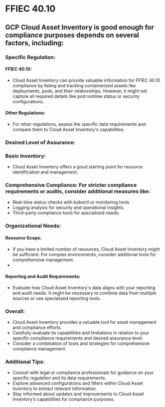 # FFIEC 40.10

## GCP Cloud Asset Inventory is good enough for compliance purposes depends on several factors, including:

### Specific Regulation:

#### FFIEC 40.10: 
- Cloud Asset Inventory can provide valuable information for FFIEC 40.10 compliance by listing and tracking containerized assets like deployments, pods, and their relationships. However, it might not capture all required details like pod runtime status or security configurations.
 
#### Other Regulations: 
- For other regulations, assess the specific data requirements and compare them to Cloud Asset Inventory's capabilities.

### Desired Level of Assurance:

### Basic Inventory: 
- Cloud Asset Inventory offers a good starting point for resource identification and management.

### Comprehensive Compliance: For stricter compliance requirements or audits, consider additional measures like:
- Real-time status checks with kubectl or monitoring tools.
- Logging analysis for security and operational insights.
- Third-party compliance tools for specialized needs.

### Organizational Needs:

#### Resource Scope: 
- If you have a limited number of resources, Cloud Asset Inventory might be sufficient. For complex environments, consider additional tools for comprehensive management.
- 
#### Reporting and Audit Requirements: 
- Evaluate how Cloud Asset Inventory's data aligns with your reporting and audit needs. It might be necessary to combine data from multiple sources or use specialized reporting tools.

### Overall:
- Cloud Asset Inventory provides a valuable tool for asset management and compliance efforts.
- Carefully evaluate its capabilities and limitations in relation to your specific compliance requirements and desired assurance level.
- Consider a combination of tools and strategies for comprehensive compliance management.

### Additional Tips:
- Consult with legal or compliance professionals for guidance on your specific regulation and its data requirements.
- Explore advanced configurations and filters within Cloud Asset Inventory to extract relevant information.
- Stay informed about updates and improvements to Cloud Asset Inventory's capabilities for compliance purposes.
